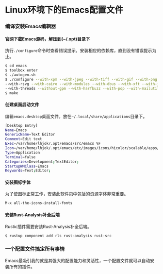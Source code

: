 # Linux环境下的Emacs配置文件

### 编译安装Emacs编辑器

#### 官网下载Emacs源码，解压到(~/.opt)目录下
执行`./configure`命令时查看错误提示，安装相应的依赖库，直到没有错误提示为止。

```sh
$ cd emacs
$ toolbox enter
$ ./autogen.sh
$ ./configure --with-xpm --with-jpeg --with-tiff --with-gif --with-png \
--with-rsvg --with-cairo --with-modules --with-dbus --with-xft --with-json \
--with-threads --without-gpm --with-harfbuzz --with-pop --with-mailutils
$ make
```

#### 创建桌面启动文件
编辑`emacs.desktop`桌面文件，放在`~/.local/share/applications`目录下。

```sh
[Desktop Entry]
Name=Emacs
GenericName=Text Editor
Comment=Edit text
Exec=/var/home/lhjok/.opt/emacs/src/emacs %F
Icon=/var/home/lhjok/.opt/emacs/etc/images/icons/hicolor/scalable/apps/emacs.svg
Type=Application
Terminal=false
Categories=Development;TextEditor;
StartupWMClass=Emacs
Keywords=Text;Editor;
```

#### 安装图标字体
为了使图标正常工作，安装此软件包中包括的资源字体非常重要。

```sh
M-x all-the-icons-install-fonts
```

#### 安装Rust-Analysis补全后端
Rustic插件需要安装Rust-Analysis补全后端。

```sh
$ rustup component add rls rust-analysis rust-src
```

### 一个配置文件搞定所有事情
Emacs最吸引我的就是其强大的配置能力和灵活性，一个配置文件就可以自动安装所有的插件。
